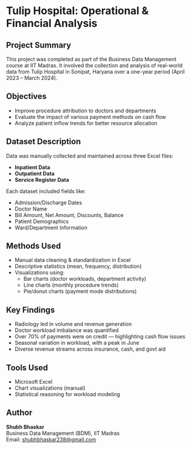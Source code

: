 # Tulip Hospital: Operational & Financial Analysis

##  Project Summary
This project was completed as part of the Business Data Management course at IIT Madras. It involved the collection and analysis of real-world data from Tulip Hospital in Sonipat, Haryana over a one-year period (April 2023 – March 2024).

##  Objectives
- Improve procedure attribution to doctors and departments
- Evaluate the impact of various payment methods on cash flow
- Analyze patient inflow trends for better resource allocation

##  Dataset Description
Data was manually collected and maintained across three Excel files:
- **Inpatient Data**
- **Outpatient Data**
- **Service Register Data**

Each dataset included fields like:
- Admission/Discharge Dates
- Doctor Name
- Bill Amount, Net Amount, Discounts, Balance
- Patient Demographics
- Ward/Department Information

##  Methods Used
- Manual data cleaning & standardization in Excel
- Descriptive statistics (mean, frequency, distribution)
- Visualizations using:
  - Bar charts (doctor workloads, department activity)
  - Line charts (monthly procedure trends)
  - Pie/donut charts (payment mode distributions)

##  Key Findings
- Radiology led in volume and revenue generation
- Doctor workload imbalance was quantified
- Over 70% of payments were on credit — highlighting cash flow issues
- Seasonal variation in workload, with a peak in June
- Diverse revenue streams across insurance, cash, and govt aid

##  Tools Used
- Microsoft Excel
- Chart visualizations (manual)
- Statistical reasoning for workload modeling

##  Author
**Shubh Bhaskar**  
Business Data Management (BDM), IIT Madras  
Email: shubhbhaskar238@gmail.com
